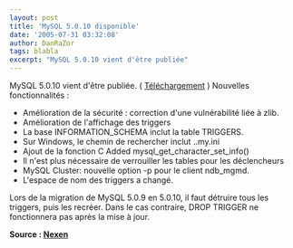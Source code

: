 ```yaml
---
layout: post
title: 'MySQL 5.0.10 disponible'
date: '2005-07-31 03:32:08'
author: DanRaZor
tags: blabla
excerpt: "MySQL 5.0.10 vient d'être publiée"
---
```


MySQL 5.0.10 vient d'être publiée. ( [Téléchargement](http://dev.mysql.com/downloads/mysql/5.0.html) )
Nouvelles fonctionnalités :
+ Amélioration de la sécurité : correction d'une vulnérabilité liée à zlib.
+ Amélioration de l'affichage des triggers
+ La base INFORMATION_SCHEMA inclut la table TRIGGERS.
+ Sur Windows, le chemin de rechercher inclut ..my.ini
+ Ajout de la fonction C Added mysql_get_character_set_info()
+ Il n'est plus nécessaire de verrouiller les tables pour les déclencheurs
+ MySQL Cluster: nouvelle option -p pour le client ndb_mgmd.
+ L'espace de nom des triggers a changé.

Lors de la migration de MySQL 5.0.9 en 5.0.10, il faut détruire tous les triggers, puis les recréer. Dans le cas contraire, DROP TRIGGER ne fonctionnera pas après la mise à jour.

**Source : [Nexen](http://www.nexen.net/news/gen.php/2004/03/06/4446,0,0,0,0.php)**
